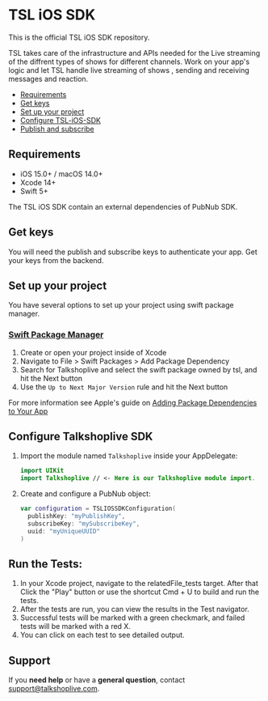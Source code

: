 # TSL iOS SDK

This is the official TSL iOS SDK repository.

TSL takes care of the infrastructure and APIs needed for the Live streaming of the diffrent types of shows for different channels. Work on your app's logic and let TSL handle live streaming of shows , sending and receiving messages and reaction.

* [Requirements](#requirements)
* [Get keys](#get-keys)
* [Set up your project](#set-up-your-project)
* [Configure TSL-iOS-SDK](#configure-TSL-iOS-SDK)
* [Publish and subscribe](#publish-and-subscribe)

## Requirements

* iOS 15.0+ / macOS 14.0+
* Xcode 14+
* Swift 5+

The TSL iOS SDK contain an external dependencies of PubNub SDK.

## Get keys

You will need the publish and subscribe keys to authenticate your app. Get your keys from the backend.

## Set up your project

You have several options to set up your project using swift package manager.

### [Swift Package Manager](https://github.com/apple/swift-package-manager)

1. Create or open your project inside of Xcode
1. Navigate to File > Swift Packages > Add Package Dependency
1. Search for Talkshoplive and select the swift package owned by tsl, and hit the Next button
1. Use the `Up to Next Major Version` rule and hit the Next button

For more information see Apple's guide on [Adding Package Dependencies to Your App](https://developer.apple.com/documentation/xcode/adding_package_dependencies_to_your_app)

## Configure Talkshoplive SDK

1. Import the module named `Talkshoplive` inside your AppDelegate:

    ```swift
    import UIKit
    import Talkshoplive // <- Here is our Talkshoplive module import.
    ```

1. Create and configure a PubNub object:

    ```swift
    var configuration = TSLIOSSDKConfiguration(
      publishKey: "myPublishKey",
      subscribeKey: "mySubscribeKey",
      uuid: "myUniqueUUID"
    )
    
    
## Run the Tests: 
1. In your Xcode project, navigate to the relatedFile_tests target. After that Click the "Play" button or use the shortcut Cmd + U to build and run the tests.
2. After the tests are run, you can view the results in the Test navigator.
3. Successful tests will be marked with a green checkmark, and failed tests will be marked with a red X. 
4. You can click on each test to see detailed output.


## Support

If you **need help** or have a **general question**, contact <support@talkshoplive.com>.
